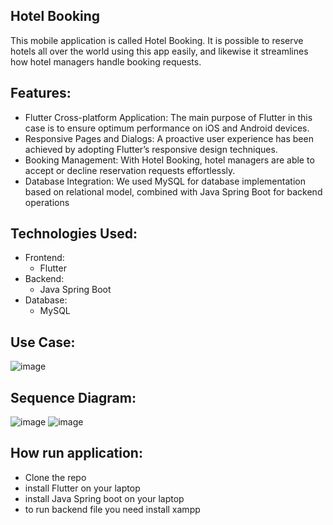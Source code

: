 ## Hotel Booking
This mobile application is called Hotel Booking. It is possible to reserve hotels all over the world using this app easily, and likewise it streamlines how hotel managers handle booking requests.

## Features:
- Flutter Cross-platform Application: The main purpose of Flutter in this case is to ensure optimum performance on iOS and Android devices.
- Responsive Pages and Dialogs: A proactive user experience has been achieved by adopting Flutter’s responsive design techniques.
- Booking Management: With Hotel Booking, hotel managers are able to accept or decline reservation requests effortlessly.
- Database Integration: We used MySQL for database implementation based on relational model, combined with Java Spring Boot for backend operations


## Technologies Used:
- Frontend:
  - Flutter
- Backend:
  - Java Spring Boot
- Database:
  - MySQL


## Use Case:



![image](https://github.com/NaeemAbu-Eideh/hotel-booking/assets/131676954/d20fc7e4-a6e7-490c-a65c-1d135a545b48)

## Sequence Diagram:
![image](https://github.com/NaeemAbu-Eideh/hotel-booking/assets/131676954/f361faa1-3d67-45f9-a259-67dd907ad6e0)
![image](https://github.com/NaeemAbu-Eideh/hotel-booking/assets/131676954/6cad5cca-2b4d-49c3-acbb-9d092529589a)


## How run application:
- Clone the repo
- install Flutter on your laptop
- install Java Spring boot on your laptop
- to run backend file you need install xampp


<!--
<img src="https://github.com/NaeemAbu-Eideh/hotel-booking/assets/131676954/d20fc7e4-a6e7-490c-a65c-1d135a545b48" width="600">

<p><img src="https://github.com/NaeemAbu-Eideh/hotel-booking/assets/131676954/f361faa1-3d67-45f9-a259-67dd907ad6e0" width="600"></p>
<br>
<p><img src="https://github.com/NaeemAbu-Eideh/hotel-booking/assets/131676954/6cad5cca-2b4d-49c3-acbb-9d092529589a" width="600"></p>

>

